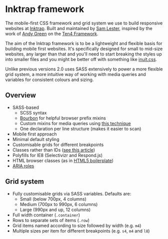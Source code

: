 # Inktrap framework
The mobile-first CSS framework and grid system we use to build responsive websites at [Inktrap](http://inktrap.co.uk). Built and maintained by [Sam Lester](http://twitter.com/samlester), inspired by the work of [Andy Green](http://twitter.com/andygrn) on the [Ten4 Framework](https://github.com/ten4design/ten4-framework).

The aim of the Inktrap framework is to be a lightweight and flexible basis for building mobile first websites. It's specifically designed for small to mid-size websites, any larger than that and you'll need to start breaking the styles up into smaller files and you might be better off with something like [inuit.css](https://github.com/csswizardry/inuit.css).

Unlike previous versions 2.0 uses SASS extensively to power a more flexible grid system, a more intuitive way of working with media queries and variables for consistent colours and sizing.

## Overview
- SASS-based
	- SCSS syntax
	- [Bourbon](http://bourbon.io) for helpful browser prefix mixins
	- Custom mixins for media queries using [this technique](http://thesassway.com/intermediate/responsive-web-design-in-sass-using-media-queries-in-sass-32)
	- One declaration per line structure (makes it easier to scan)
- Mobile first approach
- Minimal default styling
- Customisable grids for different breakpoints
- Classes rather than IDs ([see this article](http://csswizardry.com/2011/09/when-using-ids-can-be-a-pain-in-the-class/))
- Polyfills for IE8 (Selectivizr and Respond.js)
- HTML browser classes (as in [HTML5 boilerplate](http://html5boilerplate.com/))
- [ARIA roles](http://www.w3.org/TR/wai-aria/roles)

## Grid system
- Fully customisable grids via SASS variables. Defaults are:
	- Small (below 700px, 4 columns)
	- Medium (700px to 990px, 6 columns)
	- Large (990px and up, 12 columns)
- Full width container (`.container`)
- Rows to separate sets of items (`.row`)
- Grid items named according to size followed by width (e.g. `m4`)
- Multiple sizes per item for different breakpoints (e.g. `s4`, `m4` and `l8`)